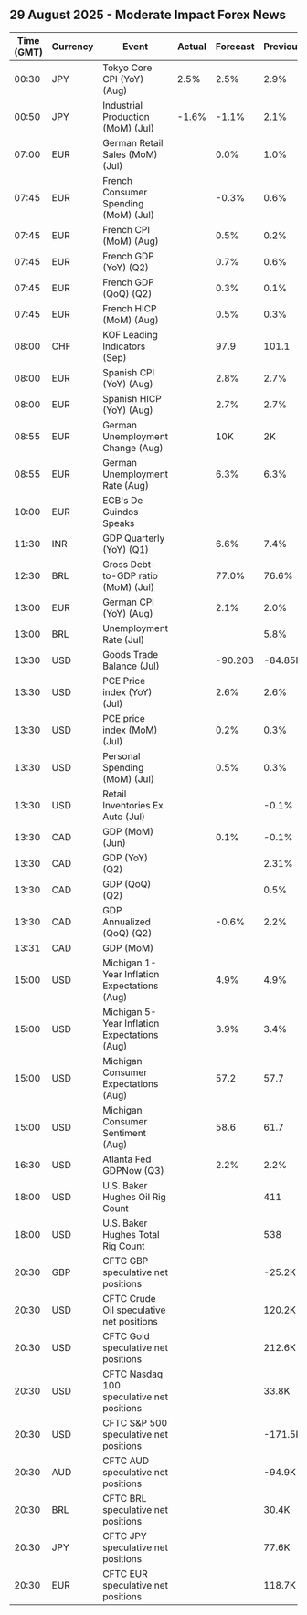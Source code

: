 ## 29 August 2025 - Moderate Impact Forex News

| Time (GMT) | Currency | Event | Actual | Forecast | Previous |
|------|----------|-------|--------|----------|----------|
| 00:30 | JPY | Tokyo Core CPI (YoY) (Aug) | 2.5% | 2.5% | 2.9% |
| 00:50 | JPY | Industrial Production (MoM) (Jul) | -1.6% | -1.1% | 2.1% |
| 07:00 | EUR | German Retail Sales (MoM) (Jul) |  | 0.0% | 1.0% |
| 07:45 | EUR | French Consumer Spending (MoM) (Jul) |  | -0.3% | 0.6% |
| 07:45 | EUR | French CPI (MoM) (Aug) |  | 0.5% | 0.2% |
| 07:45 | EUR | French GDP (YoY) (Q2) |  | 0.7% | 0.6% |
| 07:45 | EUR | French GDP (QoQ) (Q2) |  | 0.3% | 0.1% |
| 07:45 | EUR | French HICP (MoM) (Aug) |  | 0.5% | 0.3% |
| 08:00 | CHF | KOF Leading Indicators (Sep) |  | 97.9 | 101.1 |
| 08:00 | EUR | Spanish CPI (YoY) (Aug) |  | 2.8% | 2.7% |
| 08:00 | EUR | Spanish HICP (YoY) (Aug) |  | 2.7% | 2.7% |
| 08:55 | EUR | German Unemployment Change (Aug) |  | 10K | 2K |
| 08:55 | EUR | German Unemployment Rate (Aug) |  | 6.3% | 6.3% |
| 10:00 | EUR | ECB's De Guindos Speaks |  |  |  |
| 11:30 | INR | GDP Quarterly (YoY) (Q1) |  | 6.6% | 7.4% |
| 12:30 | BRL | Gross Debt-to-GDP ratio (MoM) (Jul) |  | 77.0% | 76.6% |
| 13:00 | EUR | German CPI (YoY) (Aug) |  | 2.1% | 2.0% |
| 13:00 | BRL | Unemployment Rate (Jul) |  |  | 5.8% |
| 13:30 | USD | Goods Trade Balance (Jul) |  | -90.20B | -84.85B |
| 13:30 | USD | PCE Price index (YoY) (Jul) |  | 2.6% | 2.6% |
| 13:30 | USD | PCE price index (MoM) (Jul) |  | 0.2% | 0.3% |
| 13:30 | USD | Personal Spending (MoM) (Jul) |  | 0.5% | 0.3% |
| 13:30 | USD | Retail Inventories Ex Auto (Jul) |  |  | -0.1% |
| 13:30 | CAD | GDP (MoM) (Jun) |  | 0.1% | -0.1% |
| 13:30 | CAD | GDP (YoY) (Q2) |  |  | 2.31% |
| 13:30 | CAD | GDP (QoQ) (Q2) |  |  | 0.5% |
| 13:30 | CAD | GDP Annualized (QoQ) (Q2) |  | -0.6% | 2.2% |
| 13:31 | CAD | GDP (MoM) |  |  |  |
| 15:00 | USD | Michigan 1-Year Inflation Expectations (Aug) |  | 4.9% | 4.9% |
| 15:00 | USD | Michigan 5-Year Inflation Expectations (Aug) |  | 3.9% | 3.4% |
| 15:00 | USD | Michigan Consumer Expectations (Aug) |  | 57.2 | 57.7 |
| 15:00 | USD | Michigan Consumer Sentiment (Aug) |  | 58.6 | 61.7 |
| 16:30 | USD | Atlanta Fed GDPNow (Q3) |  | 2.2% | 2.2% |
| 18:00 | USD | U.S. Baker Hughes Oil Rig Count |  |  | 411 |
| 18:00 | USD | U.S. Baker Hughes Total Rig Count |  |  | 538 |
| 20:30 | GBP | CFTC GBP speculative net positions |  |  | -25.2K |
| 20:30 | USD | CFTC Crude Oil speculative net positions |  |  | 120.2K |
| 20:30 | USD | CFTC Gold speculative net positions |  |  | 212.6K |
| 20:30 | USD | CFTC Nasdaq 100 speculative net positions |  |  | 33.8K |
| 20:30 | USD | CFTC S&P 500 speculative net positions |  |  | -171.5K |
| 20:30 | AUD | CFTC AUD speculative net positions |  |  | -94.9K |
| 20:30 | BRL | CFTC BRL speculative net positions |  |  | 30.4K |
| 20:30 | JPY | CFTC JPY speculative net positions |  |  | 77.6K |
| 20:30 | EUR | CFTC EUR speculative net positions |  |  | 118.7K |
